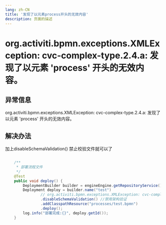 ```yaml
---
lang: zh-CN
title: '发现了以元素process开头的无效内容'
description: 页面的描述
---
```


# org.activiti.bpmn.exceptions.XMLException: cvc-complex-type.2.4.a: 发现了以元素 'process' 开头的无效内容。

## 异常信息
org.activiti.bpmn.exceptions.XMLException: cvc-complex-type.2.4.a: 发现了以元素 'process' 开头的无效内容。
## 解决办法
加上disableSchemaValidation() 禁止校验文件就可以了
```java

    /**
     * 部署流程文件
     */
    @Test
    public void deploy() {
        DeploymentBuilder builder = engineEngine.getRepositoryService().createDeployment();
        Deployment deploy = builder.name("test")
                // org.activiti.bpmn.exceptions.XMLException: cvc-complex-type.2.4.a: 发现了以元素 'process' 开头的无效内容。
                .disableSchemaValidation() //禁用架构验证
                .addClasspathResource("processes/test.bpmn")
                .deploy();
        log.info("部署完成:{}", deploy.getId());
    }

```

<Comment></Comment>
